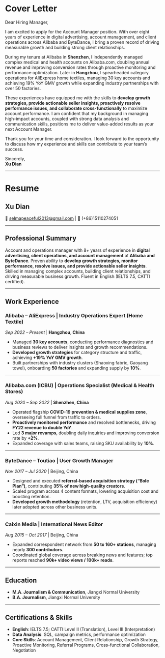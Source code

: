 # Cover Letter

Dear Hiring Manager,

I am excited to apply for the Account Manager position. With over eight years of experience in digital advertising, account management, and client operations across Alibaba and ByteDance, I bring a proven record of driving measurable growth and building strong client relationships. 

During my tenure at Alibaba in **Shenzhen**, I independently managed complex medical and health accounts on Alibaba.com, doubling annual revenue and improving conversion rates through proactive monitoring and performance optimization. Later in **Hangzhou**, I spearheaded category operations for AliExpress home textiles, managing 30 key accounts and achieving 19% YoY GMV growth while expanding industry partnerships with over 50 factories. 

These experiences have equipped me with the skills to **develop growth strategies, provide actionable seller insights, proactively resolve performance issues, and collaborate cross-functionally** to maximize account performance. I am confident that my background in managing high-impact accounts, coupled with strong data analysis and communication skills, positions me to deliver value-added results as your next Account Manager.

Thank you for your time and consideration. I look forward to the opportunity to discuss how my experience and skills can contribute to your team’s success.

Sincerely,  
**Xu Dian**

---

# Resume

## **Xu Dian**  
📧 selmapeaceful2013@gmail.com | 📱 (+86)15110274051  

---

## **Professional Summary**  
Account and operations manager with 8+ years of experience in **digital advertising, client operations, and account management** at **Alibaba and ByteDance**. Proven ability to **develop growth strategies, monitor performance, resolve issues, and provide actionable seller insights**. Skilled in managing complex accounts, building client relationships, and driving measurable business growth. Fluent in English (IELTS 7.5, CATTI certified).  

---

## **Work Experience**  

### **Alibaba – AliExpress | Industry Operations Expert (Home Textile)**  
*Sep 2022 – Present* | **Hangzhou, China**  
- Managed **30 key accounts**, conducting performance diagnostics and business reviews to deliver insights and growth recommendations.  
- **Developed growth strategies** for category structure and traffic, achieving **+19% YoY GMV growth**.  
- Built partnerships with industry clusters (Shaoxing fabric, Gaoyang towel), onboarding **50 factories** and expanding supply by **10%**.  

---

### **Alibaba.com (ICBU) | Operations Specialist (Medical & Health Stores)**  
*Aug 2020 – Sep 2022* | **Shenzhen, China**  
- Operated flagship **COVID-19 prevention & medical supplies zone**, overseeing full funnel from traffic to orders.  
- **Proactively monitored performance** and resolved bottlenecks, driving **FY22 revenue to double YoY**.  
- Led **3 major revamps**, doubling daily inquiries and improving conversion rate by **+2%**.  
- Expanded coverage with sales teams, raising SKU availability by **10%**.  

---

### **ByteDance – Toutiao | User Growth Manager**  
*Nov 2017 – Jul 2020* | Beijing, China  
- Designed and executed **referral-based acquisition strategy (“Bole Plan”)**, contributing **35% of new high-quality creators**.  
- Scaled program across 4 content formats, lowering acquisition cost and boosting retention.  
- **Developed growth methodology** (retention, LTV, acquisition efficiency) later adopted across other business units.  

---

### **Caixin Media | International News Editor**  
*Aug 2015 – Oct 2017* | Beijing, China  
- Expanded correspondent network from **50 to 160+ stations**, managing nearly **300 contributors**.  
- Coordinated global coverage across breaking news and features; top reports reached **90k+ video views / 100k+ reads**.  

---

## **Education**  
- **M.A. Journalism & Communication**, Jiangxi Normal University  
- **B.A. Journalism**, Jiangxi Normal University  

---

## **Certifications & Skills**  
- **English**: IELTS 7.5; CATTI Level II (Translation), Level III (Interpretation)  
- **Data Analysis**: SQL, campaign metrics, performance optimization  
- **Core Skills**: Account Management, Client Relationship, Growth Strategy, Proactive Monitoring, Referral Programs, Cross-functional Collaboration, Negotiation  
